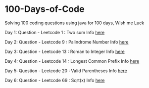 # 100-Days-of-Code
Solving 100 coding questions using java for 100 days, Wish me Luck 

Day 1:
     Question - Leetcode 1 : Two sum 
     Info [here](001/README.md)

Day 2:
     Question - Leetcode 9 : Palindrome Number
     Info [here](002\README.md)

Day 3:
    Question - Leetcode 13 : Roman to Integer
    Info [here](003\README.md)

Day 4:
     Question - Leetcode 14 : Longest Common Prefix
     Info [here](004\README.md)

Day 5:
     Question - Leetcode 20 : Valid Parentheses
     Info [here](005\README.md)

Day 6:
     Question - Leetcode 69 : Sqrt(x)
     Info [here](006\README.md)